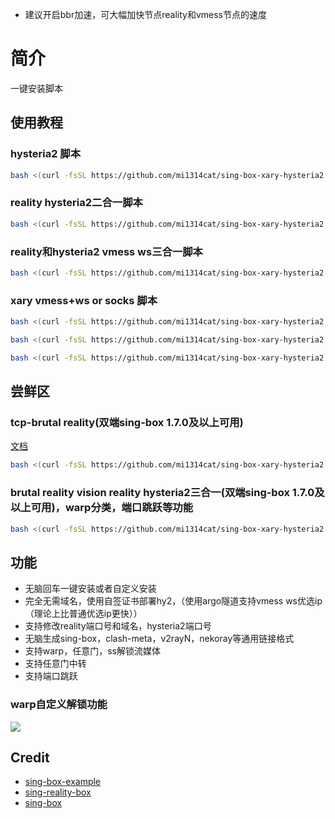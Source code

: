 - 建议开启bbr加速，可大幅加快节点reality和vmess节点的速度

# 简介
一键安装脚本
  
## 使用教程
### hysteria2 脚本
```bash
bash <(curl -fsSL https://github.com/mi1314cat/sing-box-xary-hysteria2.catmi/raw/refs/heads/main/H3hy2.sh)
```
### reality hysteria2二合一脚本

```bash
bash <(curl -fsSL https://github.com/mi1314cat/sing-box-xary-hysteria2.catmi/raw/main/install.sh)
```
### reality和hysteria2 vmess ws三合一脚本

```bash
bash <(curl -fsSL https://github.com/mi1314cat/sing-box-xary-hysteria2.catmi/raw/main/beta.sh)
```


### xary  vmess+ws or socks 脚本

```bash
bash <(curl -fsSL https://github.com/mi1314cat/sing-box-xary-hysteria2.catmi/raw/main/xary.sh)
```
```bash
bash <(curl -fsSL https://github.com/mi1314cat/sing-box-xary-hysteria2.catmi/raw/main/xary.sh) socks
```
```bash
bash <(curl -fsSL https://github.com/mi1314cat/sing-box-xary-hysteria2.catmi/raw/main/xary.sh) vmess
```
## 尝鲜区
### tcp-brutal reality(双端sing-box 1.7.0及以上可用)

[文档](https://github.com/apernet/tcp-brutal/blob/master/README.zh.md)

```bash
bash <(curl -fsSL https://github.com/mi1314cat/sing-box-xary-hysteria2.catmi/raw/main/tcp-brutal-reality.sh)
```
### brutal reality vision reality hysteria2三合一(双端sing-box 1.7.0及以上可用)，warp分类，端口跳跃等功能

```bash
bash <(curl -fsSL https://github.com/mi1314cat/sing-box-xary-hysteria2.catmi/raw/main/brutal-reality-hysteria.sh)
```

## 功能

- 无脑回车一键安装或者自定义安装
- 完全无需域名，使用自签证书部署hy2，（使用argo隧道支持vmess ws优选ip（理论上比普通优选ip更快））
- 支持修改reality端口号和域名，hysteria2端口号
- 无脑生成sing-box，clash-meta，v2rayN，nekoray等通用链接格式
- 支持warp，任意门，ss解锁流媒体
- 支持任意门中转
- 支持端口跳跃

### warp自定义解锁功能
![](https://img.mareep.net/blog/2023/12/d6fbf369c96dbabb160e67f76dac0d6d.jpg)


## Credit
- [sing-box-example](https://github.com/chika0801/sing-box-examples)
- [sing-reality-box](https://github.com/deathline94/sing-REALITY-Box)
- [sing-box](https://github.com/SagerNet/sing-box)


